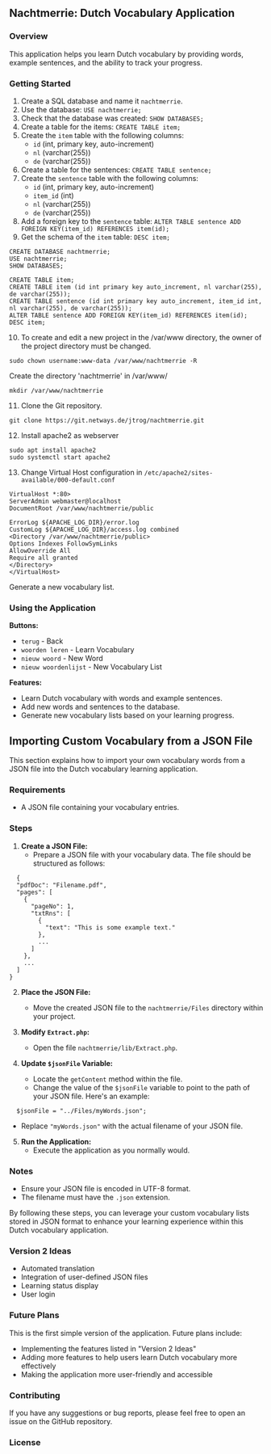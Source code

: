 ## Nachtmerrie: Dutch Vocabulary Application

### Overview

This application helps you learn Dutch vocabulary by providing words, example sentences, and the ability to track your progress.

### Getting Started

1. Create a SQL database and name it `nachtmerrie`.
2. Use the database: `USE nachtmerrie;`
3. Check that the database was created: `SHOW DATABASES;`
4. Create a table for the items: `CREATE TABLE item;`
5. Create the `item` table with the following columns:
    - `id` (int, primary key, auto-increment)
    - `nl` (varchar(255))
    - `de` (varchar(255))
6. Create a table for the sentences: `CREATE TABLE sentence;`
7. Create the `sentence` table with the following columns:
    - `id` (int, primary key, auto-increment)
    - `item_id` (int)
    - `nl` (varchar(255))
    - `de` (varchar(255))
8. Add a foreign key to the `sentence` table: `ALTER TABLE sentence ADD FOREIGN KEY(item_id) REFERENCES item(id);`
9. Get the schema of the `item` table: `DESC item;`
```
CREATE DATABASE nachtmerrie;
USE nachtmerrie;
SHOW DATABASES;

CREATE TABLE item;
CREATE TABLE item (id int primary key auto_increment, nl varchar(255), de varchar(255));
CREATE TABLE sentence (id int primary key auto_increment, item_id int, nl varchar(255), de varchar(255));
ALTER TABLE sentence ADD FOREIGN KEY(item_id) REFERENCES item(id); 
DESC item;
```
10. To create and edit a new project in the /var/www directory, the owner of the project directory must be changed.

`sudo chown username:www-data /var/www/nachtmerrie -R`

Create the directory 'nachtmerrie' in /var/www/

`mkdir /var/www/nachtmerrie`

11. Clone the Git repository.

`git clone https://git.netways.de/jtrog/nachtmerrie.git`

12. Install apache2 as webserver
```
sudo apt install apache2
sudo systemctl start apache2
```
13. Change Virtual Host configuration in `/etc/apache2/sites-available/000-default.conf`
```
VirtualHost *:80>
ServerAdmin webmaster@localhost
DocumentRoot /var/www/nachtmerrie/public

ErrorLog ${APACHE_LOG_DIR}/error.log
CustomLog ${APACHE_LOG_DIR}/access.log combined
<Directory /var/www/nachtmerrie/public>
Options Indexes FollowSymLinks
AllowOverride All
Require all granted
</Directory>
</VirtualHost>
```
Generate a new vocabulary list.

### Using the Application

**Buttons:**

- `terug` - Back
- `woorden leren` - Learn Vocabulary
- `nieuw woord` - New Word
- `nieuw woordenlijst` - New Vocabulary List

**Features:**

- Learn Dutch vocabulary with words and example sentences.
- Add new words and sentences to the database.
- Generate new vocabulary lists based on your learning progress.

## Importing Custom Vocabulary from a JSON File

This section explains how to import your own vocabulary words from a JSON file into the Dutch vocabulary learning application.

### Requirements

- A JSON file containing your vocabulary entries.

### Steps

1. **Create a JSON File:**
   - Prepare a JSON file with your vocabulary data. The file should be structured as follows:

 
```
  {
  "pdfDoc": "Filename.pdf",
  "pages": [
    {
      "pageNo": 1,
      "txtRns": [
        {
          "text": "This is some example text."
        },
        ...
      ]
    },
    ...
  ]
}
```
2. **Place the JSON File:**
   - Move the created JSON file to the `nachtmerrie/Files` directory within your project.

3. **Modify `Extract.php`:**
   - Open the file `nachtmerrie/lib/Extract.php`.

4. **Update `$jsonFile` Variable:**
   - Locate the `getContent` method within the file.
   - Change the value of the `$jsonFile` variable to point to the path of your JSON file. Here's an example:
  
 `  $jsonFile = "../Files/myWords.json";`
 
   - Replace `"myWords.json"` with the actual filename of your JSON file.

5. **Run the Application:**
   - Execute the application as you normally would.

### Notes

- Ensure your JSON file is encoded in UTF-8 format.
- The filename must have the `.json` extension.

By following these steps, you can leverage your custom vocabulary lists stored in JSON format to enhance your learning experience within this Dutch vocabulary application.


### Version 2 Ideas

- Automated translation
- Integration of user-defined JSON files
- Learning status display
- User login

### Future Plans

This is the first simple version of the application. Future plans include:

- Implementing the features listed in "Version 2 Ideas"
- Adding more features to help users learn Dutch vocabulary more effectively
- Making the application more user-friendly and accessible

### Contributing

If you have any suggestions or bug reports, please feel free to open an issue on the GitHub repository.

### License


